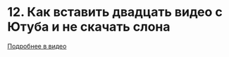 # 12. Как вставить двадцать видео с Ютуба и не скачать слона

[Подробнее в видео](https://youtu.be/4JS70KB9GS0)
